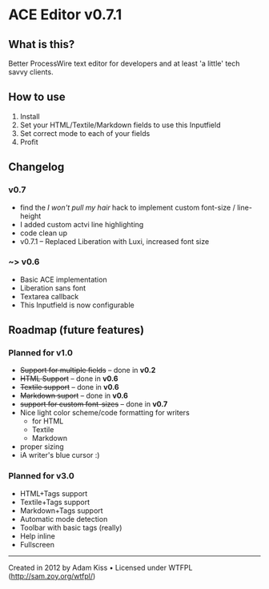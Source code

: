 ACE Editor v0.7.1
===============

## What is this?

Better ProcessWire text editor for developers and at least 'a little' tech savvy clients.

## How to use

1. Install
2. Set your HTML/Textile/Markdown fields to use this Inputfield
3. Set correct mode to each of your fields
4. Profit

## Changelog

### v0.7

* find the *I won't pull my hair* hack to implement custom font-size / line-height
* I added custom actvi line highlighting
* code clean up
* v0.7.1 – Replaced Liberation with Luxi, increased font size

### ~> v0.6

* Basic ACE implementation
* Liberation sans font
* Textarea callback
* This Inputfield is now configurable

## Roadmap (future features)

### Planned for v1.0

* ~~Support for multiple fields~~ – done in **v0.2**
* ~~HTML Support~~ – done in **v0.6**
* ~~Textile support~~ – done in **v0.6**
* ~~Markdown suport~~ – done in **v0.6**
* ~~support for custom font-sizes~~ – done in **v0.7**
* Nice light color scheme/code formatting for writers
	* for HTML
	* Textile
	* Markdown
* proper sizing
* iA writer's blue cursor :)

### Planned for v3.0

* HTML+Tags support
* Textile+Tags support
* Markdown+Tags support
* Automatic mode detection
* Toolbar with basic tags (really)
* Help inline
* Fullscreen

---
Created in 2012 by Adam Kiss • Licensed under WTFPL (http://sam.zoy.org/wtfpl/)
